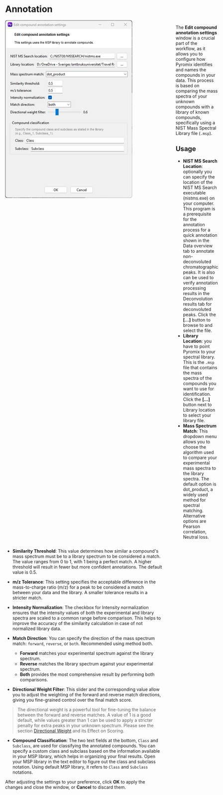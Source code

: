 # Annotation
<div style="display: flex; align-items: flex-start; gap: 2em;">

<div style="flex: 0 0 520px;">
    <img src="images/image019.png"" style="max-width: 100%; border-radius: 6px;">

</div>

<div style="flex: 1;">

The **Edit compound annotation settings** window is a crucial part of the workflow, as it allows you to configure how Pyromix identifies and names the compounds in your data. This process is based on comparing the mass spectra of your unknown compounds with a library of known compounds, specifically using a NIST Mass Spectral Library file (`.msp`).

## Usage
- **NIST MS Search Location**: optionally you can specify the location of the NIST MS Search executable (nistms.exe) on your computer. This program is a prerequisite for the annotation process for a quick annotation shown in the Data overview tab to annotate non-deconvoluted chromatographic peaks. It is also can be used to verify annotation processing results in the Deconvolution results tab for deconvoluted peaks. Click the **[...]** button to browse to and select the file.
- **Library Location**: you have to point Pyromix to your spectral library. This is the `.msp` file that contains the mass spectra of the compounds you want to use for identification. Click the **[...]** button next to Library location to select your library file.
- **Mass Spectrum Match**: This dropdown menu allows you to choose the algorithm used to compare your experimental mass spectra to the library spectra. The default option is dot_product, a widely used method for spectral matching. Alternative options are Pearson correlation, Neutral loss.


</div>
</div>

- **Similarity Threshold**: This value determines how similar a compound's mass spectrum must be to a library spectrum to be considered a match. The value ranges from 0 to 1, with 1 being a perfect match. A higher threshold will result in fewer but more confident annotations. The default value is 0.5.
- **m/z Tolerance**: This setting specifies the acceptable difference in the mass-to-charge ratio (m/z) for a peak to be considered a match between your data and the library. A smaller tolerance results in a stricter match.
- **Intensity Normalization**: The checkbox for Intensity normalization ensures that the intensity values of both the experimental and library spectra are scaled to a common range before comparison. This helps to improve the accuracy of the similarity calculation in case of not normalized library data.
- **Match Direction**: You can specify the direction of the mass spectrum match: `forward`, `reverse`, or `both`. Recommended using method both.
    - **Forward** matches your experimental spectrum against the library spectrum.
    - **Reverse** matches the library spectrum against your experimental spectrum.
    - **Both** provides the most comprehensive result by performing both comparisons.

- **Directional Weight Filter**: This slider and the corresponding value allow you to adjust the weighting of the forward and reverse match directions, giving you fine-grained control over the final match score. 
> The directional weight is a powerful tool for fine-tuning the balance between the forward and reverse matches. A value of 1 is a good default, while values greater than 1 can be used to apply a stricter penalty for extra peaks in your unknown spectrum. Please see the section [Directional Weight](directional_weight.md) and its Effect on Scoring.

- **Compound Classification**: The two text fields at the bottom, `Class` and `Subclass`, are used for classifying the annotated compounds. You can specify a custom class and subclass based on the information available in your MSP library, which helps in organizing your final results. Open your MSP library in the text editor to figure out the class and subclass notation. Using default MSP library, it refers to `Class` and `Subclass` notations.

After adjusting the settings to your preference, click **OK** to apply the changes and close the window, or **Cancel** to discard them.